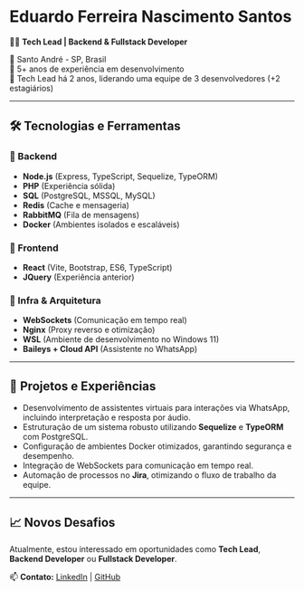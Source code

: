 # Eduardo Ferreira Nascimento Santos

👨‍💻 **Tech Lead | Backend & Fullstack Developer**

📍 Santo André - SP, Brasil  
🔹 5+ anos de experiência em desenvolvimento  
🔹 Tech Lead há 2 anos, liderando uma equipe de 3 desenvolvedores (+2 estagiários)

---

## 🛠️ Tecnologias e Ferramentas

### 🚀 Backend
- **Node.js** (Express, TypeScript, Sequelize, TypeORM)
- **PHP** (Experiência sólida)
- **SQL** (PostgreSQL, MSSQL, MySQL)
- **Redis** (Cache e mensageria)
- **RabbitMQ** (Fila de mensagens)
- **Docker** (Ambientes isolados e escaláveis)

### 🎨 Frontend
- **React** (Vite, Bootstrap, ES6, TypeScript)
- **JQuery** (Experiência anterior)

### 📡 Infra & Arquitetura
- **WebSockets** (Comunicação em tempo real)
- **Nginx** (Proxy reverso e otimização)
- **WSL** (Ambiente de desenvolvimento no Windows 11)
- **Baileys + Cloud API** (Assistente no WhatsApp)

---

## 🚀 Projetos e Experiências

- Desenvolvimento de assistentes virtuais para interações via WhatsApp, incluindo interpretação e resposta por áudio.
- Estruturação de um sistema robusto utilizando **Sequelize** e **TypeORM** com PostgreSQL.
- Configuração de ambientes Docker otimizados, garantindo segurança e desempenho.
- Integração de WebSockets para comunicação em tempo real.
- Automação de processos no **Jira**, otimizando o fluxo de trabalho da equipe.

---

## 📈 Novos Desafios

Atualmente, estou interessado em oportunidades como **Tech Lead**, **Backend Developer** ou **Fullstack Developer**.

📫 **Contato:** [LinkedIn](https://www.linkedin.com/in/eduardo-f-n-santos/) | [GitHub](https://github.com/edunsantos)
